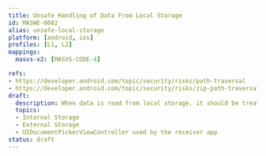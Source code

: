 ```yaml
---
title: Unsafe Handling of Data From Local Storage
id: MASWE-0082
alias: unsafe-local-storage
platform: [android, ios]
profiles: [L1, L2]
mappings:
  masvs-v2: [MASVS-CODE-4]

refs:
- https://developer.android.com/topic/security/risks/path-traversal
- https://developer.android.com/topic/security/risks/zip-path-traversal
draft:
  description: When data is read from local storage, it should be treated as untrusted.
  topics:
  - Internal Storage
  - External Storage
  - UIDocumentPickerViewController used by the receiver app
status: draft
---
```


